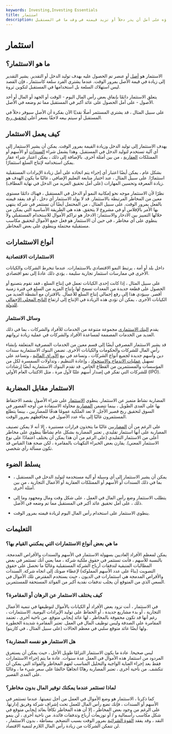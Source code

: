 ```yaml
---
keywords: Investing,Investing Essentials
title: استثمار
description: الاستثمار هو أصل أو عنصر يتم شراؤه على أمل أن يدر دخلاً أو تزيد قيمته في وقت ما في المستقبل.
---
```


# استثمار
## ما هو الاستثمار؟

الاستثمار هو [أصل](/asset) أو عنصر تم الحصول عليه بهدف توليد الدخل أو التقدير. يشير التقدير إلى زيادة في قيمة الأصل بمرور الوقت. عندما يشتري الفرد سلعة كاستثمار ، فإن القصد ليس استهلاك السلعة بل استخدامها في المستقبل لتكوين ثروة.

يتعلق الاستثمار دائمًا بإنفاق بعض رأس المال اليوم - الوقت أو الجهد أو المال أو أحد الأصول - على أمل الحصول على عائد أكبر في المستقبل مما تم وضعه في الأصل.

على سبيل المثال ، قد يشتري المستثمر أصلًا نقديًا الآن بفكرة أن الأصل سيوفر دخلاً في المستقبل أو سيتم بيعه لاحقًا بسعر أعلى [لتحقيق ربح](/capitalgain).

## كيف يعمل الاستثمار

يهدف الاستثمار إلى توليد الدخل وزيادة القيمة بمرور الوقت. يمكن أن يشير الاستثمار إلى أي آلية تستخدم لتوليد الدخل في المستقبل. وهذا يشمل شراء [السندات](/bond) أو الأسهم أو الممتلكات [العقارية](/realestate) ، من بين أمثلة أخرى. بالإضافة إلى ذلك ، يمكن اعتبار شراء عقار يمكن استخدامه لإنتاج السلع استثمارًا.

بشكل عام ، يمكن أيضًا اعتبار أي إجراء يتم اتخاذه على أمل زيادة الإيرادات المستقبلية استثمارًا. على سبيل المثال ، عند اختيار متابعة التعليم الإضافي ، غالبًا ما يكون الهدف هو زيادة المعرفة وتحسين المهارات (على أمل تحقيق المزيد من الدخل في نهاية المطاف).

نظرًا لأن الاستثمار موجه نحو إمكانية النمو أو الدخل في المستقبل ، فهناك دائمًا مستوى معين من المخاطر المرتبطة بالاستثمار. قد لا يولد الاستثمار أي دخل ، أو قد يفقد قيمته بالفعل بمرور الوقت. على سبيل المثال ، من المحتمل أيضًا أن تستثمر في شركة ينتهي بها الأمر بالإفلاس أو في مشروع لا يتحقق. هذه هي الطريقة الأساسية التي يمكن من خلالها التمييز بين الادخار والاستثمار: الادخار هو تراكم الأموال للاستخدام المستقبلي ولا ينطوي على أي مخاطر ، في حين أن الاستثمار هو فعل جمع الأموال لتحقيق مكاسب مستقبلية محتملة وينطوي على بعض المخاطر.

## أنواع الاستثمارات

### الاستثمارات الاقتصادية

داخل بلد أو أمة ، يرتبط النمو الاقتصادي بالاستثمارات. عندما تنخرط الشركات والكيانات الأخرى في ممارسات استثمار تجارية سليمة ، يؤدي ذلك عادةً إلى نمو اقتصادي.

على سبيل المثال ، إذا كانت إحدى الكيانات تعمل في إنتاج السلع ، فقد تقوم بتصنيع أو الحصول على قطعة جديدة من المعدات تسمح لها بإنتاج المزيد من السلع في فترة زمنية أقصر. سيؤدي هذا إلى رفع إجمالي إنتاج السلع للأعمال. بالاقتران مع أنشطة العديد من الكيانات الأخرى ، يمكن أن تؤدي هذه الزيادة في الإنتاج إلى ارتفاع [الناتج المحلي الإجمالي للدولة](/gdp).

### وسائل الاستثمار

يقدم [البنك الاستثماري](/investment-banking) مجموعة متنوعة من الخدمات للأفراد والشركات ، بما في ذلك العديد من الخدمات المصممة لمساعدة الأفراد والشركات في عملية زيادة ثرواتهم.

قد يشير الاستثمار المصرفي أيضًا إلى قسم معين من الخدمات المصرفية المتعلقة بإنشاء رأس المال للشركات والحكومات والكيانات الأخرى. تضمن البنوك الاستثمارية سندات دين وأسهم جديدة لجميع أنواع الشركات ، وتساعد في بيع [الأوراق المالية](/security) ، وتساعد على تسهيل [عمليات الاندماج والاستحواذ](/mergersandacquisitions) ، وإعادة التنظيم ، وتداولات السمسرة لكل من المؤسسات والمستثمرين من القطاع الخاص. قد تقدم البنوك الاستثمارية أيضًا إرشادات للشركات التي تفكر في إصدار أسهم علنًا لأول مرة ، مثل الاكتتاب العام الأولي (IPO).

## الاستثمار مقابل المضاربة

المضاربة نشاط متميز عن الاستثمار. ينطوي [الاستثمار](/investing) على شراء الأصول بقصد الاحتفاظ بها على المدى الطويل ، بينما تتضمن [المضاربة](/speculation) محاولة الاستفادة من أوجه القصور في السوق لتحقيق ربح قصير الأجل. لا تعد الملكية عمومًا هدفًا للمضاربين ، بينما يتطلع المستثمرون غالبًا إلى بناء عدد الأصول في محافظهم بمرور الوقت.

على الرغم من أن [المضاربين](/speculator) غالبًا ما يتخذون قرارات مستنيرة ، إلا أنه لا يمكن تصنيف المضاربة على أنها استثمار تقليدي [.](/speculator) تعتبر المضاربة بشكل عام نشاطًا ينطوي على مخاطر أعلى من الاستثمار التقليدي (على الرغم من أن هذا يمكن أن يختلف اعتمادًا على نوع الاستثمار المعني). يقارن بعض الخبراء التكهنات بالمقامرة ، لكن صحة هذا القياس قد تكون مسألة رأي شخصي.

## يسلط الضوء

- يمكن أن يشير الاستثمار إلى أي وسيلة أو آلية مستخدمة لتوليد الدخل في المستقبل ، بما في ذلك السندات أو الأسهم أو الممتلكات العقارية أو الأعمال التجارية ، من بين أمثلة أخرى.

- يتطلب الاستثمار وضع رأس المال في العمل ، على شكل وقت ومال ومجهود وما إلى ذلك ، على أمل تحقيق عائد أكبر في المستقبل مما تم وضعه في الأصل.

- ينطوي الاستثمار على استخدام رأس المال اليوم لزيادة قيمته بمرور الوقت.

## التعليمات

### ما هي بعض أنواع الاستثمارات التي يمكنني القيام بها؟

يمكن لمعظم الأفراد العاديين بسهولة الاستثمار في الأسهم والسندات والأقراص المدمجة. بالنسبة للأسهم ، فأنت تستثمر في حقوق ملكية شركة ، مما يعني أنك تستثمر في بعض المطالبات المتبقية لتدفقات أرباح الشركة المستقبلية وغالبًا ما تحصل على حقوق التصويت (بناءً على عدد الأسهم المملوكة) لإعطاء صوتك إلى اتجاه شركة. السندات والأقراص المدمجة هي استثمارات في الديون ، حيث يستخدم المقترض تلك الأموال في السعي الذي من المتوقع أن يجلب تدفقات نقدية أكبر من الفوائد المستحقة للمستثمرين.

### كيف يختلف الاستثمار عن الرهان أو المقامرة؟

في الاستثمار ، أنت تزود بعض الأفراد أو الكيانات بالأموال لتوظيفها في تنمية الأعمال التجارية ، أو بدء مشاريع جديدة ، أو الحفاظ على توليد الإيرادات اليومية. الاستثمارات ، رغم أنها قد تكون محفوفة بالمخاطر ، لها عائد إيجابي متوقع. من ناحية أخرى ، تعتمد المقامرة على الصدفة وليس توظيف المال في العمل. تعتبر المقامرة شديدة الخطورة ولها أيضًا عائد متوقع سلبي في معظم الحالات (على سبيل المثال ، في كازينو).

### هل الاستثمار هو نفسه المضاربة؟

ليس صحيحا. عادة ما يكون الاستثمار التزامًا طويل الأجل ، حيث يمكن أن يستغرق المردود من استثمار هذه الأموال في العمل عدة سنوات. عادة ما يتم إجراء الاستثمارات فقط بعد إجراء العناية الواجبة والتحليل المناسب لفهم المخاطر والفوائد التي يمكن أن تتكشف. من ناحية أخرى ، تعتبر المضاربة رهانًا اتجاهيًا خالصًا على سعر شيء ما ، وغالبًا على المدى القصير.

### لماذا تستثمر عندما يمكنك توفير المال بدون مخاطر؟

كما ذكرنا ، الاستثمار هو وضع الأموال في العمل من أجل تنميتها. عندما تستثمر في الأسهم أو السندات ، فإنك تضع رأس المال للعمل تحت إشراف شركة وفريق إدارتها. على الرغم من وجود بعض المخاطر ، إلا أن هذه المخاطر تكافأ بعائد إيجابي متوقع في شكل مكاسب رأسمالية و / أو توزيعات أرباح وتدفقات فائدة. من ناحية أخرى ، لن ينمو النقد ، وقد يفقد [القوة الشرائية](/buyingpower) بمرور الوقت بسبب التضخم. ببساطة ، بدون الاستثمار ، لن تتمكن الشركات من زيادة رأس المال اللازم لتنمية الاقتصاد.


